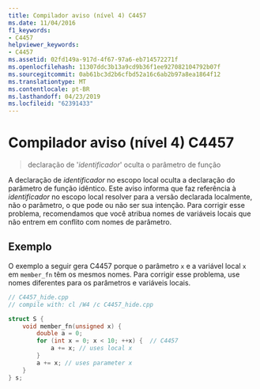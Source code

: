 ```yaml
---
title: Compilador aviso (nível 4) C4457
ms.date: 11/04/2016
f1_keywords:
- C4457
helpviewer_keywords:
- C4457
ms.assetid: 02fd149a-917d-4f67-97a6-eb714572271f
ms.openlocfilehash: 11307ddc3b13a9cd9b36f1ee927082104792b07f
ms.sourcegitcommit: 0ab61bc3d2b6cfbd52a16c6ab2b97a8ea1864f12
ms.translationtype: MT
ms.contentlocale: pt-BR
ms.lasthandoff: 04/23/2019
ms.locfileid: "62391433"
---
```

# <a name="compiler-warning-level-4-c4457"></a>Compilador aviso (nível 4) C4457

> declaração de '*identificador*' oculta o parâmetro de função

A declaração de *identificador* no escopo local oculta a declaração do parâmetro de função idêntico. Este aviso informa que faz referência à *identificador* no escopo local resolver para a versão declarada localmente, não o parâmetro, o que pode ou não ser sua intenção. Para corrigir esse problema, recomendamos que você atribua nomes de variáveis locais que não entrem em conflito com nomes de parâmetro.

## <a name="example"></a>Exemplo

O exemplo a seguir gera C4457 porque o parâmetro `x` e a variável local `x` em `member_fn` têm os mesmos nomes. Para corrigir esse problema, use nomes diferentes para os parâmetros e variáveis locais.

```cpp
// C4457_hide.cpp
// compile with: cl /W4 /c C4457_hide.cpp

struct S {
    void member_fn(unsigned x) {
        double a = 0;
        for (int x = 0; x < 10; ++x) {  // C4457
            a += x; // uses local x
        }
        a += x; // uses parameter x
    }
} s;
```
